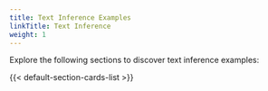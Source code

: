 ```yaml
---
title: Text Inference Examples
linkTitle: Text Inference
weight: 1
---
```


Explore the following sections to discover text inference examples:

<!--more-->

{{< default-section-cards-list >}}
